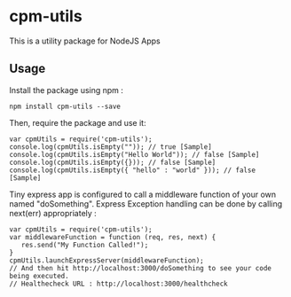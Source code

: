 # cpm-utils
This is a utility package for NodeJS Apps 
## Usage
Install the package using npm :
 ```
 npm install cpm-utils --save
 ```
Then, require the package and use it:
 ```
 var cpmUtils = require('cpm-utils');
 console.log(cpmUtils.isEmpty("")); // true [Sample]
 console.log(cpmUtils.isEmpty("Hello World")); // false [Sample]
 console.log(cpmUtils.isEmpty({})); // false [Sample]
 console.log(cpmUtils.isEmpty({ "hello" : "world" })); // false [Sample]
 ```
Tiny express app is configured to call a middleware function of your own named "doSomething". Express Exception handling can be done by calling next(err) appropriately :
 ```
 var cpmUtils = require('cpm-utils');
 var middlewareFunction = function (req, res, next) {
    res.send("My Function Called!");
 }
 cpmUtils.launchExpressServer(middlewareFunction);
 // And then hit http://localhost:3000/doSomething to see your code being executed.
 // Healthecheck URL : http://localhost:3000/healthcheck
 ```